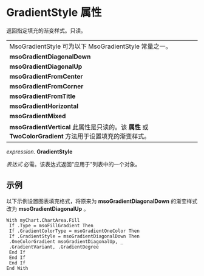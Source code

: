 
# GradientStyle 属性

返回指定填充的渐变样式。只读。


||
|:-----|
|MsoGradientStyle 可为以下 MsoGradientStyle 常量之一。|
|**msoGradientDiagonalDown**|
|**msoGradientDiagonalUp**|
|**msoGradientFromCenter**|
|**msoGradientFromCorner**|
|**msoGradientFromTitle**|
|**msoGradientHorizontal**|
|**msoGradientMixed**|
|**msoGradientVertical** 此属性是只读的。该 **属性** 或 **TwoColorGradient** 方法用于设置填充的渐变样式。|

 _expression_. **GradientStyle**

 _表达式_ 必需。该表达式返回"应用于"列表中的一个对象。

## 示例

以下示例设置图表填充格式，将原来为  **msoGradientDiagonalDown** 的渐变样式改为 **msoGradientDiagonalUp** 。


```
With myChart.ChartArea.Fill 
 If .Type = msoFillGradient Then 
 If .GradientColorType = msoGradientOneColor Then 
 If .GradientStyle = msoGradientDiagonalDown Then 
 .OneColorGradient msoGradientDiagonalUp, _ 
 .GradientVariant, .GradientDegree 
 End If 
 End If 
 End If 
End With
```

